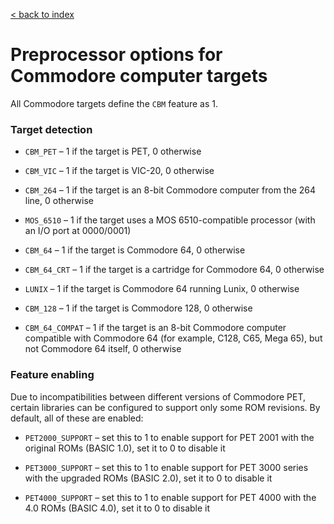 [< back to index](../doc_index.md)

# Preprocessor options for Commodore computer targets

All Commodore targets define the `CBM` feature as 1.

### Target detection

* `CBM_PET` – 1 if the target is PET, 0 otherwise

* `CBM_VIC` – 1 if the target is VIC-20, 0 otherwise

* `CBM_264` – 1 if the target is an 8-bit Commodore computer from the 264 line, 0 otherwise

* `MOS_6510` – 1 if the target uses a MOS 6510-compatible processor (with an I/O port at $0000/$0001)

* `CBM_64` – 1 if the target is Commodore 64, 0 otherwise

* `CBM_64_CRT` – 1 if the target is a cartridge for Commodore 64, 0 otherwise

* `LUNIX` – 1 if the target is Commodore 64 running Lunix, 0 otherwise

* `CBM_128` – 1 if the target is Commodore 128, 0 otherwise

* `CBM_64_COMPAT` – 1 if the target is an 8-bit Commodore computer compatible with Commodore 64
(for example, C128, C65, Mega 65), but not Commodore 64 itself, 0 otherwise

### Feature enabling

Due to incompatibilities between different versions of Commodore PET,
certain libraries can be configured to support only some ROM revisions. 
By default, all of these are enabled:  

* `PET2000_SUPPORT` – set this to 1 to enable support for PET 2001 with the original ROMs (BASIC 1.0), set it to 0 to disable it

* `PET3000_SUPPORT` – set this to 1 to enable support for PET 3000 series with the upgraded ROMs (BASIC 2.0), set it to 0 to disable it

* `PET4000_SUPPORT` – set this to 1 to enable support for PET 4000 with the 4.0 ROMs (BASIC 4.0), set it to 0 to disable it